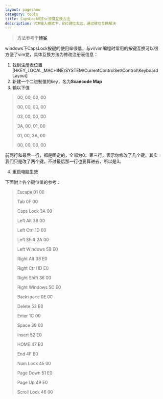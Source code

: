 ```yaml
---
layout: pageshow
category: tools
title: CapsLock和Esc按键互换方法
description: VIM输入模式下，ESC键位太远，通过键位互换解决
---
```



>方法参考于[博客](https://www.cnblogs.com/zhahw/p/5344290.html)  

windows下CapsLock按键的使用率很低，与vi/vim编程时常用的<esc>按键互换可以很方便了vim党，具体互换方法为修改注册表信息：  
1. 找到注册表位置[HKEY_LOCAL_MACHINE\SYSTEM\CurrentControlSet\Control\Keyboard Layout]
2. 新建一个二进制值的key，名为**Scancode Map**
3. 输以下值  
> 00, 00, 00, 00
> 
> 00, 00, 00, 00
> 
> 03, 00, 00, 00
> 
> 3A, 00, 01, 00
> 
> 01, 00, 3A, 00
> 
> 00, 00, 00, 00
> 
 前两行和最后一行，都是固定的，全部为0。第三行，表示你修改了几个键，其实我们只是改了两个键，不过最后那一行也要算进去，所以是3。

4. 重启电脑生效

下面附上各个键位值的参考：

> Escape 01 00
>
> Tab 0F 00
>
>Caps Lock 3A 00
>
>Left Alt 38 00
>
>Left Ctrl 1D 00
>
>Left Shift 2A 00
>
>Left Windows 5B E0
>
>Right Alt 38 E0
>
>Right Ctr l1D E0
>
>Right Shift 36 00
>
>Right Windows 5C E0
>
>Backspace 0E 00
>
>Delete 53 E0
>
>Enter 1C 00
>
>Space 39 00
>
>Insert 52 E0
>
>HOME 47 E0
>
>End 4F E0
>
>Num Lock 45 00
>
>Page Down 51 E0
>
>Page Up 49 E0
>
>Scroll Lock 46 00

